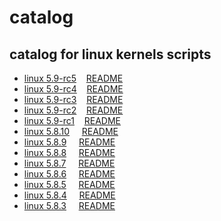 # catalog

## catalog for linux kernels scripts
- [linux 5.9-rc5](https://github.com/HexaOneOfficial/ubuntumainline/tree/master/catalog/5.9-rc5)&nbsp;&nbsp;&nbsp;&nbsp;[README](https://github.com/HexaOneOfficial/ubuntumainline/blob/master/catalog/5.9-rc5/README.md)
- [linux 5.9-rc4](https://github.com/HexaOneOfficial/ubuntumainline/tree/master/catalog/5.9-rc4)&nbsp;&nbsp;&nbsp;&nbsp;[README](https://github.com/HexaOneOfficial/ubuntumainline/blob/master/catalog/5.9-rc4/README.md)
- [linux 5.9-rc3](https://github.com/HexaOneOfficial/ubuntumainline/tree/master/catalog/5.9-rc3)&nbsp;&nbsp;&nbsp;&nbsp;[README](https://github.com/HexaOneOfficial/ubuntumainline/blob/master/catalog/5.9-rc3/README.md)
- [linux 5.9-rc2](https://github.com/HexaOneOfficial/ubuntumainline/tree/master/catalog/5.9-rc2)&nbsp;&nbsp;&nbsp;&nbsp;[README](https://github.com/HexaOneOfficial/ubuntumainline/blob/master/catalog/5.9-rc2/README.md)
- [linux 5.9-rc1](https://github.com/HexaOneOfficial/ubuntumainline/tree/master/catalog/5.9-rc1)&nbsp;&nbsp;&nbsp;&nbsp;[README](https://github.com/HexaOneOfficial/ubuntumainline/blob/master/catalog/5.9-rc1/README.md)
- [linux 5.8.10](https://github.com/HexaOneOfficial/ubuntumainline/tree/master/catalog/5.8.10)&nbsp;&nbsp;&nbsp;&nbsp;&nbsp;[README](https://github.com/HexaOneOfficial/ubuntumainline/blob/master/catalog/5.8.10/README.md)
- [linux 5.8.9](https://github.com/HexaOneOfficial/ubuntumainline/tree/master/catalog/5.8.9)&nbsp;&nbsp;&nbsp;&nbsp;&nbsp;[README](https://github.com/HexaOneOfficial/ubuntumainline/blob/master/catalog/5.8.9/README.md)
- [linux 5.8.8](https://github.com/HexaOneOfficial/ubuntumainline/tree/master/catalog/5.8.8)&nbsp;&nbsp;&nbsp;&nbsp;&nbsp;[README](https://github.com/HexaOneOfficial/ubuntumainline/blob/master/catalog/5.8.8/README.md)
- [linux 5.8.7](https://github.com/HexaOneOfficial/ubuntumainline/tree/master/catalog/5.8.7)&nbsp;&nbsp;&nbsp;&nbsp;&nbsp;[README](https://github.com/HexaOneOfficial/ubuntumainline/blob/master/catalog/5.8.7/README.md)
- [linux 5.8.6](https://github.com/HexaOneOfficial/ubuntumainline/tree/master/catalog/5.8.6)&nbsp;&nbsp;&nbsp;&nbsp;&nbsp;[README](https://github.com/HexaOneOfficial/ubuntumainline/blob/master/catalog/5.8.6/README.md)
- [linux 5.8.5](https://github.com/HexaOneOfficial/ubuntumainline/tree/master/catalog/5.8.5)&nbsp;&nbsp;&nbsp;&nbsp;&nbsp;[README](https://github.com/HexaOneOfficial/ubuntumainline/blob/master/catalog/5.8.5/README.md)
- [linux 5.8.4](https://github.com/HexaOneOfficial/ubuntumainline/tree/master/catalog/5.8.4)&nbsp;&nbsp;&nbsp;&nbsp;&nbsp;[README](https://github.com/HexaOneOfficial/ubuntumainline/blob/master/catalog/5.8.4/README.md) 
- [linux 5.8.3](https://github.com/HexaOneOfficial/ubuntumainline/tree/master/catalog/5.8.3)&nbsp;&nbsp;&nbsp;&nbsp;&nbsp;[README](https://github.com/HexaOneOfficial/ubuntumainline/blob/master/catalog/5.8.3/README.md) 
